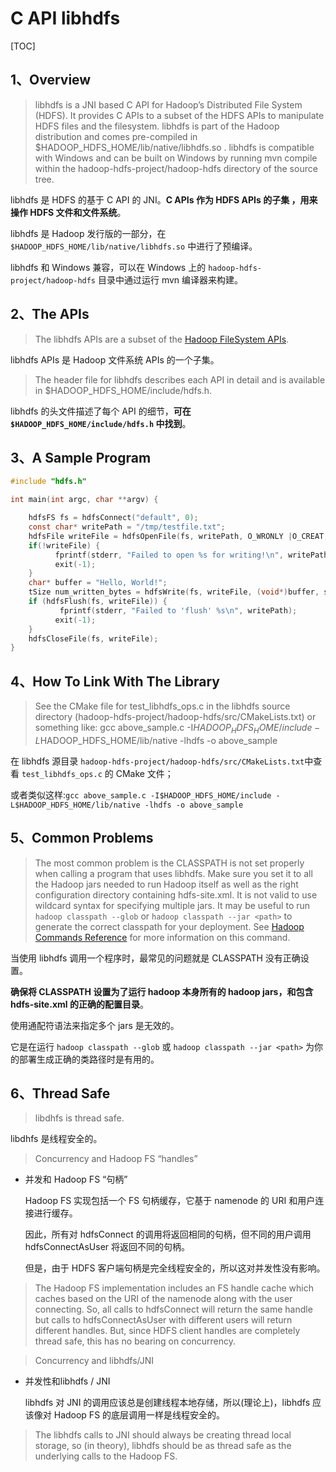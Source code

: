 # C API libhdfs

[TOC]

## 1、Overview

> libhdfs is a JNI based C API for Hadoop’s Distributed File System (HDFS). It provides C APIs to a subset of the HDFS APIs to manipulate HDFS files and the filesystem. libhdfs is part of the Hadoop distribution and comes pre-compiled in $HADOOP_HDFS_HOME/lib/native/libhdfs.so . libhdfs is compatible with Windows and can be built on Windows by running mvn compile within the hadoop-hdfs-project/hadoop-hdfs directory of the source tree.

libhdfs 是 HDFS 的基于 C API 的 JNI。**C APIs 作为 HDFS APIs 的子集 ，用来操作 HDFS 文件和文件系统**。

libhdfs 是 Hadoop 发行版的一部分，在 `$HADOOP_HDFS_HOME/lib/native/libhdfs.so` 中进行了预编译。

libhdfs 和 Windows 兼容，可以在 Windows 上的 `hadoop-hdfs-project/hadoop-hdfs` 目录中通过运行 mvn 编译器来构建。

## 2、The APIs

> The libhdfs APIs are a subset of the [Hadoop FileSystem APIs](https://hadoop.apache.org/docs/r3.2.1/api/org/apache/hadoop/fs/FileSystem.html).

libhdfs APIs 是 Hadoop 文件系统 APIs 的一个子集。

> The header file for libhdfs describes each API in detail and is available in $HADOOP_HDFS_HOME/include/hdfs.h.

libhdfs 的头文件描述了每个 API 的细节，**可在 `$HADOOP_HDFS_HOME/include/hdfs.h` 中找到**。 

## 3、A Sample Program

```c
#include "hdfs.h"

int main(int argc, char **argv) {

    hdfsFS fs = hdfsConnect("default", 0);
    const char* writePath = "/tmp/testfile.txt";
    hdfsFile writeFile = hdfsOpenFile(fs, writePath, O_WRONLY |O_CREAT, 0, 0, 0);
    if(!writeFile) {
          fprintf(stderr, "Failed to open %s for writing!\n", writePath);
          exit(-1);
    }
    char* buffer = "Hello, World!";
    tSize num_written_bytes = hdfsWrite(fs, writeFile, (void*)buffer, strlen(buffer)+1);
    if (hdfsFlush(fs, writeFile)) {
           fprintf(stderr, "Failed to 'flush' %s\n", writePath);
          exit(-1);
    }
    hdfsCloseFile(fs, writeFile);
}
```

## 4、How To Link With The Library

> See the CMake file for test_libhdfs_ops.c in the libhdfs source directory (hadoop-hdfs-project/hadoop-hdfs/src/CMakeLists.txt) or something like: gcc above_sample.c -I$HADOOP_HDFS_HOME/include -L$HADOOP_HDFS_HOME/lib/native -lhdfs -o above_sample

在 libhdfs 源目录 `hadoop-hdfs-project/hadoop-hdfs/src/CMakeLists.txt`中查看 `test_libhdfs_ops.c` 的 CMake 文件；

或者类似这样:`gcc above_sample.c -I$HADOOP_HDFS_HOME/include -L$HADOOP_HDFS_HOME/lib/native -lhdfs -o above_sample`

## 5、Common Problems

> The most common problem is the CLASSPATH is not set properly when calling a program that uses libhdfs. Make sure you set it to all the Hadoop jars needed to run Hadoop itself as well as the right configuration directory containing hdfs-site.xml. It is not valid to use wildcard syntax for specifying multiple jars. It may be useful to run `hadoop classpath --glob` or `hadoop classpath --jar <path>` to generate the correct classpath for your deployment. See [Hadoop Commands Reference](https://hadoop.apache.org/docs/r3.2.1/hadoop-project-dist/hadoop-common/CommandsManual.html#classpath) for more information on this command.

当使用 libhdfs 调用一个程序时，最常见的问题就是 CLASSPATH 没有正确设置。

**确保将 CLASSPATH 设置为了运行 hadoop 本身所有的 hadoop jars，和包含 hdfs-site.xml 的正确的配置目录**。

使用通配符语法来指定多个 jars 是无效的。

它是在运行 `hadoop classpath --glob` 或 `hadoop classpath --jar <path>` 为你的部署生成正确的类路径时是有用的。

## 6、Thread Safe

> libdhfs is thread safe.

libdhfs 是线程安全的。

> Concurrency and Hadoop FS “handles”

- 并发和 Hadoop FS “句柄”

	Hadoop FS 实现包括一个 FS 句柄缓存，它基于 namenode 的 URI 和用户连接进行缓存。

	因此，所有对 hdfsConnect 的调用将返回相同的句柄，但不同的用户调用 hdfsConnectAsUser 将返回不同的句柄。

	但是，由于 HDFS 客户端句柄是完全线程安全的，所以这对并发性没有影响。

> The Hadoop FS implementation includes an FS handle cache which caches based on the URI of the namenode along with the user connecting. So, all calls to hdfsConnect will return the same handle but calls to hdfsConnectAsUser with different users will return different handles. But, since HDFS client handles are completely thread safe, this has no bearing on concurrency.

> Concurrency and libhdfs/JNI

- 并发性和libhdfs / JNI

	libhdfs 对 JNI 的调用应该总是创建线程本地存储，所以(理论上)，libhdfs 应该像对 Hadoop FS 的底层调用一样是线程安全的。

> The libhdfs calls to JNI should always be creating thread local storage, so (in theory), libhdfs should be as thread safe as the underlying calls to the Hadoop FS.
